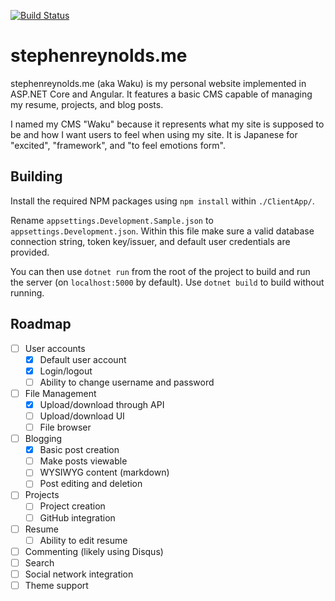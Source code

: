 [![Build Status](https://travis-ci.com/stephenreynolds/waku.svg?branch=master)](https://travis-ci.com/stephenreynolds/waku)

# stephenreynolds.me

stephenreynolds.me (aka Waku) is my personal website implemented in ASP.NET Core and Angular.
It features a basic CMS capable of managing my resume, projects, and blog posts.

I named my CMS "Waku" because it represents what my site is supposed to be and how I want users to feel when using my site.
It is Japanese for "excited", "framework", and "to feel emotions form".

## Building

Install the required NPM packages using `npm install` within `./ClientApp/`.

Rename `appsettings.Development.Sample.json` to `appsettings.Development.json`. Within this file make sure a valid database connection string, token key/issuer, and default user credentials are provided.

You can then use `dotnet run` from the root of the project to build and run the server (on `localhost:5000` by default). Use `dotnet build` to build without running.

## Roadmap

- [ ] User accounts
  - [x] Default user account
  - [x] Login/logout
  - [ ] Ability to change username and password
- [ ] File Management
  - [x] Upload/download through API
  - [ ] Upload/download UI
  - [ ] File browser
- [ ] Blogging
  - [x] Basic post creation
  - [ ] Make posts viewable
  - [ ] WYSIWYG content (markdown)
  - [ ] Post editing and deletion
- [ ] Projects
  - [ ] Project creation
  - [ ] GitHub integration
- [ ] Resume
  - [ ] Ability to edit resume
- [ ] Commenting (likely using Disqus)
- [ ] Search
- [ ] Social network integration
- [ ] Theme support

